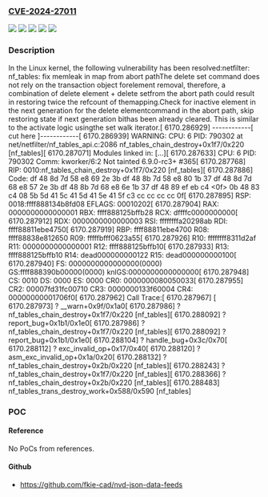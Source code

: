 ### [CVE-2024-27011](https://cve.mitre.org/cgi-bin/cvename.cgi?name=CVE-2024-27011)
![](https://img.shields.io/static/v1?label=Product&message=Linux&color=blue)
![](https://img.shields.io/static/v1?label=Version&message=&color=brightgreen)
![](https://img.shields.io/static/v1?label=Version&message=4.12%20&color=brightgreen)
![](https://img.shields.io/static/v1?label=Version&message=591054469b3eef34bc097c30fae8ededddf8d796%20&color=brightgreen)
![](https://img.shields.io/static/v1?label=Vulnerability&message=n%2Fa&color=blue)

### Description

In the Linux kernel, the following vulnerability has been resolved:netfilter: nf_tables: fix memleak in map from abort pathThe delete set command does not rely on the transaction object forelement removal, therefore, a combination of delete element + delete setfrom the abort path could result in restoring twice the refcount of themapping.Check for inactive element in the next generation for the delete elementcommand in the abort path, skip restoring state if next generation bithas been already cleared. This is similar to the activate logic usingthe set walk iterator.[ 6170.286929] ------------[ cut here ]------------[ 6170.286939] WARNING: CPU: 6 PID: 790302 at net/netfilter/nf_tables_api.c:2086 nf_tables_chain_destroy+0x1f7/0x220 [nf_tables][ 6170.287071] Modules linked in: [...][ 6170.287633] CPU: 6 PID: 790302 Comm: kworker/6:2 Not tainted 6.9.0-rc3+ #365[ 6170.287768] RIP: 0010:nf_tables_chain_destroy+0x1f7/0x220 [nf_tables][ 6170.287886] Code: df 48 8d 7d 58 e8 69 2e 3b df 48 8b 7d 58 e8 80 1b 37 df 48 8d 7d 68 e8 57 2e 3b df 48 8b 7d 68 e8 6e 1b 37 df 48 89 ef eb c4 <0f> 0b 48 83 c4 08 5b 5d 41 5c 41 5d 41 5e 41 5f c3 cc cc cc cc 0f[ 6170.287895] RSP: 0018:ffff888134b8fd08 EFLAGS: 00010202[ 6170.287904] RAX: 0000000000000001 RBX: ffff888125bffb28 RCX: dffffc0000000000[ 6170.287912] RDX: 0000000000000003 RSI: ffffffffa20298ab RDI: ffff88811ebe4750[ 6170.287919] RBP: ffff88811ebe4700 R08: ffff88838e812650 R09: fffffbfff0623a55[ 6170.287926] R10: ffffffff8311d2af R11: 0000000000000001 R12: ffff888125bffb10[ 6170.287933] R13: ffff888125bffb10 R14: dead000000000122 R15: dead000000000100[ 6170.287940] FS:  0000000000000000(0000) GS:ffff888390b00000(0000) knlGS:0000000000000000[ 6170.287948] CS:  0010 DS: 0000 ES: 0000 CR0: 0000000080050033[ 6170.287955] CR2: 00007fd31fc00710 CR3: 0000000133f60004 CR4: 00000000001706f0[ 6170.287962] Call Trace:[ 6170.287967]  <TASK>[ 6170.287973]  ? __warn+0x9f/0x1a0[ 6170.287986]  ? nf_tables_chain_destroy+0x1f7/0x220 [nf_tables][ 6170.288092]  ? report_bug+0x1b1/0x1e0[ 6170.287986]  ? nf_tables_chain_destroy+0x1f7/0x220 [nf_tables][ 6170.288092]  ? report_bug+0x1b1/0x1e0[ 6170.288104]  ? handle_bug+0x3c/0x70[ 6170.288112]  ? exc_invalid_op+0x17/0x40[ 6170.288120]  ? asm_exc_invalid_op+0x1a/0x20[ 6170.288132]  ? nf_tables_chain_destroy+0x2b/0x220 [nf_tables][ 6170.288243]  ? nf_tables_chain_destroy+0x1f7/0x220 [nf_tables][ 6170.288366]  ? nf_tables_chain_destroy+0x2b/0x220 [nf_tables][ 6170.288483]  nf_tables_trans_destroy_work+0x588/0x590 [nf_tables]

### POC

#### Reference
No PoCs from references.

#### Github
- https://github.com/fkie-cad/nvd-json-data-feeds

